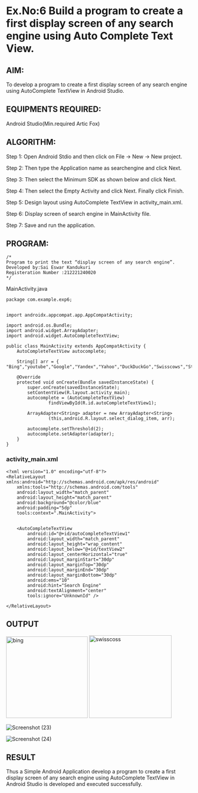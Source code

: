 # Ex.No:6 Build a program to create a first display screen of any search engine using Auto Complete Text View.

## AIM:

To develop a program to create a first display screen of any search engine using AutoComplete TextView in Android Studio.

## EQUIPMENTS REQUIRED:

Android Studio(Min.required Artic Fox)

## ALGORITHM:

Step 1: Open Android Stdio and then click on File -> New -> New project.

Step 2: Then type the Application name as searchengine and click Next. 

Step 3: Then select the Minimum SDK as shown below and click Next.

Step 4: Then select the Empty Activity and click Next. Finally click Finish.

Step 5: Design layout using AutoComplete TextView in activity_main.xml.

Step 6: Display screen of search engine in MainActivity file.

Step 7: Save and run the application.

## PROGRAM:
```
/*
Program to print the text “display screen of any search engine”.
Developed by:Sai Eswar Kandukuri
Registeration Number :212221240020
*/
```
MainActivity.java
```
package com.example.exp6;


import androidx.appcompat.app.AppCompatActivity;

import android.os.Bundle;
import android.widget.ArrayAdapter;
import android.widget.AutoCompleteTextView;

public class MainActivity extends AppCompatActivity {
    AutoCompleteTextView autocomplete;

    String[] arr = { "Bing","youtube","Google","Yandex","Yahoo","DuckDuckGo","Swisscows","StartPage","Gibiru"};

    @Override
    protected void onCreate(Bundle savedInstanceState) {
        super.onCreate(savedInstanceState);
        setContentView(R.layout.activity_main);
        autocomplete = (AutoCompleteTextView)
                findViewById(R.id.autoCompleteTextView1);

        ArrayAdapter<String> adapter = new ArrayAdapter<String>
                (this,android.R.layout.select_dialog_item, arr);

        autocomplete.setThreshold(2);
        autocomplete.setAdapter(adapter);
    }
}
```
### activity_main.xml
```
<?xml version="1.0" encoding="utf-8"?>
<RelativeLayout xmlns:android="http://schemas.android.com/apk/res/android"
    xmlns:tools="http://schemas.android.com/tools"
    android:layout_width="match_parent"
    android:layout_height="match_parent"
    android:background="@color/blue"
    android:padding="5dp"
    tools:context=".MainActivity">


    <AutoCompleteTextView
        android:id="@+id/autoCompleteTextView1"
        android:layout_width="match_parent"
        android:layout_height="wrap_content"
        android:layout_below="@+id/textView2"
        android:layout_centerHorizontal="true"
        android:layout_marginStart="30dp"
        android:layout_marginTop="30dp"
        android:layout_marginEnd="30dp"
        android:layout_marginBottom="30dp"
        android:ems="10"
        android:hint="Search Engine"
        android:textAlignment="center"
        tools:ignore="UnknownId" />

</RelativeLayout>
```
## OUTPUT

<img width="221" alt="bing" src="https://user-images.githubusercontent.com/93427011/200020219-234e01b6-8238-4581-b08d-51c2d378a1e8.png">

<img width="224" alt="swisscoss" src="https://user-images.githubusercontent.com/93427011/200020243-7a678f01-833e-4b11-8cfd-ade8b166ecc1.png">

![Screenshot (23)](https://user-images.githubusercontent.com/93427011/200020588-f20c8de9-a6a5-429c-91d5-eb3d67b9933f.png)

![Screenshot (24)](https://user-images.githubusercontent.com/93427011/200020488-74c29490-3204-4597-93a4-a32e324d0705.png)

## RESULT
Thus a Simple Android Application develop a program to create a first display screen of any search engine using AutoComplete TextView in Android Studio is developed and executed successfully.
